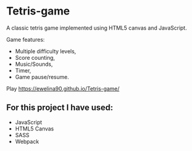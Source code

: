 # Tetris-game
A classic tetris game implemented using HTML5 canvas and JavaScript.

Game features: 
* Multiple difficulty levels,
* Score counting,
* Music/Sounds,
* Timer,
* Game pause/resume.

Play https://ewelina90.github.io/Tetris-game/

## For this project I have used:
* JavaScript
* HTML5 Canvas
* SASS
* Webpack
